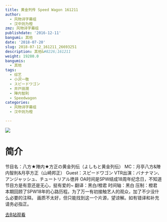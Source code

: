 ```yaml
---
title: 黄金列传 Speed Wagon 161211
author:
  - 风物诗字幕组
  - 汉中则为橙
zmz: 风物诗字幕组
publishdate: '2016-12-11'
bangumi: 其他
date: '2018-07-20'
slug: 2018-07-12_161211_26693251
description: 其他&#8226;161211
weight: 19280.0
bangumis:
  - 其他
tags:
  - 综艺
  - 小沢一敬
  - スピードワゴン
  - 井戸田潤
  - 陣内智則
  - Speedwagon
categories:
  - 风物诗字幕组
  - 汉中则为橙

---
```

![](https://i.imgur.com/oLhuOG2.jpg)
# 简介  
节目名：八方★陣内★方正の黄金列伝（よしもと黄金列伝）
MC：月亭八方&陣内智則&月亭方正（山崎邦正）
Guest：スピードワゴン
VTR出演：バナナマン、アンジャッシュ、チュートリアル徳井
OA时间是SPW结成18周年纪念日，不知道节目方是有意还是无心，挺有爱的~
翻译：黑白/橙君 时间轴：黑白 压制：橙君
本期回顾了SPW18年的心路历程。为了万一有初接触艺人的观众，加了不少没什么必要的注释。
画质不太好，但只能找到这一个片源，望谅解。如有错译和补充请务必指正。  

[去B站观看](https://www.bilibili.com/video/av26693251/)
 
